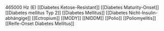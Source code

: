 465000 Hz (E)
[[Diabetes Ketose-Resistant]]
[[Diabetes Maturity-Onset]]
[[Diabetes mellitus Typ 2]]
[[Diabetes Mellitus]]
[[Diabetes Nicht-Insulin-abhängige]]
[[Ectropium]]
[[MODY]]
[[NIDDM]]
[[Polio]]
[[Poliomyelitis]]
[[Reife-Onset Diabetes Mellitus]]